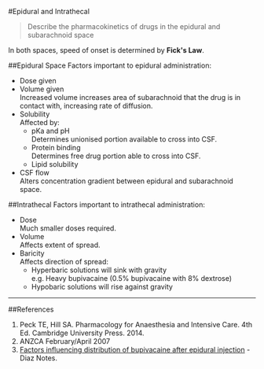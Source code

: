 #Epidural and Intrathecal
> Describe the pharmacokinetics of drugs in the epidural and subarachnoid space

In both spaces, speed of onset is determined by **Fick's Law**.

##Epidural Space
Factors important to epidural administration:
* Dose given
* Volume given  
Increased volume increases area of subarachnoid that the drug is in contact with, increasing rate of diffusion.
* Solubility  
Affected by:
    * pKa and pH  
    Determines unionised portion available to cross into CSF.
    * Protein binding  
    Determines free drug portion able to cross into CSF.
    * Lipid solubility
* CSF flow  
Alters concentration gradient between epidural and subarachnoid space.

##Intrathecal
Factors important to intrathecal administration:
* Dose  
Much smaller doses required.
* Volume  
Affects extent of spread.
* Baricity  
Affects direction of spread:
    * Hyperbaric solutions will sink with gravity  
    e.g. Heavy bupivacaine (0.5% bupivacaine with 8% dextrose)
    * Hypobaric solutions will rise against gravity

---

##References
1. Peck TE, Hill SA. Pharmacology for Anaesthesia and Intensive Care. 4th Ed. Cambridge University Press. 2014.  
2. ANZCA February/April 2007
3. [Factors influencing distribution of bupivacaine after epidural injection](https://primarysaqs.files.wordpress.com/2009/12/2007a2after-epidural-injection-discuss-factors-influencing-dist-of-bup.pdf) - Diaz Notes.
